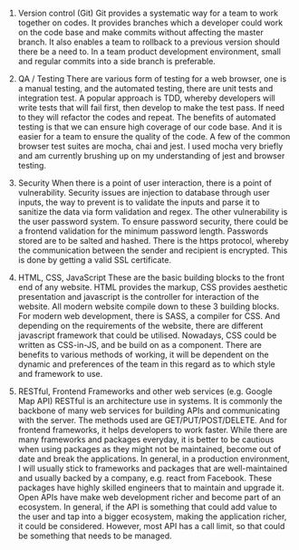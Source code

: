 1. Version control (Git)
Git provides a systematic way for a team to work together on codes. It provides branches which a developer could work on the code base and make commits without affecting the master branch. It also enables a team to rollback to a previous version should there be a need to. In a team product development environment, small and regular commits into a side branch is preferable.

2. QA / Testing
There are various form of testing for a web browser, one is a manual testing, and the automated testing, there are unit tests and integration test. A popular approach is TDD, whereby developers will write tests that will fail first, then develop to make the test pass. If need to they will refactor the codes and repeat. The benefits of automated testing is that we can ensure high coverage of our code base. And it is easier for a team to ensure the quality of the code. A few of the common browser test suites are mocha, chai and jest. I used mocha very briefly and am currently brushing up on my understanding of jest and browser testing.

3. Security
When there is a point of user interaction, there is a point of vulnerability. Security issues are injection to database through user inputs, the way to prevent is to validate the inputs and parse it to sanitize the data via form validation and regex. The other vulnerability is the user password system. To ensure password security, there could be a frontend validation for the minimum password length. Passwords stored are to be salted and hashed. There is the https protocol, whereby the communication between the sender and recipient is encrypted. This is done by getting a valid SSL certificate.

4. HTML, CSS, JavaScript
These are the basic building blocks to the front end of any website. HTML provides the markup, CSS provides aesthetic presentation and javascript is the controller for interaction of the website. All modern website compile down to these 3 building blocks. For modern web development, there is SASS, a compiler for CSS. And depending on the requirements of the website, there are different javascript framework that could be utilised. Nowadays, CSS could be written as CSS-in-JS, and be build on as a component. There are benefits to various methods of working, it will be dependent on the dynamic and preferences of the team in this regard as to which style and framework to use.  

5. RESTful, Frontend Frameworks and other web services (e.g. Google Map API)
RESTful is an architecture use in systems. It is commonly the backbone of many web services for building APIs and communicating with the server. The methods used are GET/PUT/POST/DELETE. And for frontend frameworks, it helps developers to work faster. While there are many frameworks and packages everyday, it is better to be cautious when using packages as they might not be maintained, become out of date and break the applications. In general, in a production environment, I will usually stick to frameworks and packages that are well-maintained and usually backed by a company, e.g. react from Facebook. These packages have highly skilled engineers that to maintain and upgrade it. Open APIs have make web development richer and become part of an ecosystem. In general, if the API is something that could add value to the user and tap into a bigger ecosystem, making the application richer, it could be considered. However, most API has a call limit, so that could be something that needs to be managed.
